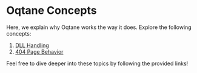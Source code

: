 
# Oqtane Concepts

Here, we explain why Oqtane works the way it does. Explore the following concepts:

1. [DLL Handling](./dll-handling.md)
1. [404 Page Behavior](./404-page-behavior.md)

Feel free to dive deeper into these topics by following the provided links!
